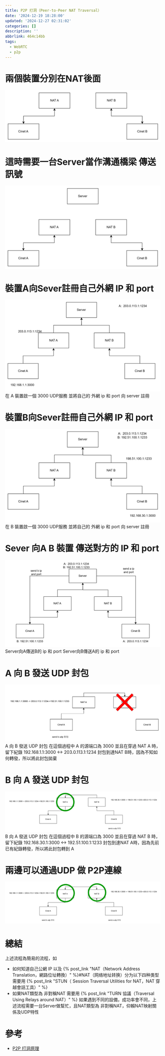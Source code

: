 ```yaml
---
title: P2P 打洞（Peer-to-Peer NAT Traversal）
date: '2024-12-19 18:28:00'
updated: '2024-12-27 02:31:02'
categories: []
description: ''
abbrlink: 464c14bb
tags:
  - WebRTC
  - p2p
---
```

# 兩個裝置分別在NAT後面 
![](/images/20241219171958.png)
# 這時需要一台Server當作溝通橋梁 傳送訊號
![](/images/20241219172742.png)
# 裝置A向Sever註冊自己外網  IP 和 port
![](/images/20241219172424.png)
在 A 裝置啟一個 3000 UDP服務 並將自己的 外網 ip 和 port 向 server 註冊
 <!-- more -->
 # 裝置B向Sever註冊自己外網  IP 和 port
![](/images/20241219172021.png)
在 B 裝置啟一個 3000 UDP服務 並將自己的 外網 ip 和 port 向 server 註冊
# Sever 向A B 裝置 傳送對方的 IP 和 port

![](/images/20241219172034.png)
Server向A傳送B的 ip 和 port
Server向B傳送A的 ip 和 port
# A 向 B 發送 UDP 封包
![](/images/20241219172123.png)
A 向 B 發送 UDP 封包 在這個過程中 A 的源端口為 3000 並且在穿過 NAT A 時，
留下紀錄 192.168.1.1:3000 <-> 203.0.113.1:1234
封包到達NAT B時，因為不知如何轉發，所以將此封包拋棄
# B 向 A 發送 UDP 封包
![](/images/20241219172134.png)
B 向 A 發送 UDP 封包 在這個過程中 B 的源端口為 3000 並且在穿過 NAT B 時，
留下紀錄 192.168.30.1:3000 <-> 192.51.100.1:1233
封包到達NAT A時，因為先前已有紀錄轉發，所以將此封包轉到 A
# 兩邊可以通過UDP 做 P2P連線
![](/images/20241219172144.png)
# 總結
  上述流程為簡易的流程，如
  - 如何知道自己公網 IP 以及 {% post_link  "NAT（Network Address Translation，網路位址轉換）" %}#NAT（网络地址转换）分为以下四种类型 需要用 {% post_link  "STUN（ Session Traversal Utilities for NAT，NAT 穿越會話工具）" %}
  - 如果NAT類型為 非對稱NAT  需要用 {% post_link  "TURN 協議（Traversal Using Relays around NAT）" %} 
  如果遇到不同的設備，成功率會不同，上述流程需要一台Server做幫忙，且NAT類型為 非對稱NAT，仰賴NAT映射關係及UDP特性
# 參考
 - [P2P 打洞原理](https://webrtc.mthli.com/basic/p2p-hole-punching/)